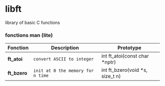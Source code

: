 # libft
library of basic C functions

### fonctions man (lite)
| Fonction | Description | Prototype |
| --- | --- | --- |
| **ft_atoi** | `convert ASCII to integer` | int ft_atoi(const char *nptr) |
| **ft_bzero** | `init at 0 the memory for n time` | int ft_bzero(void *s, size_t n) |
